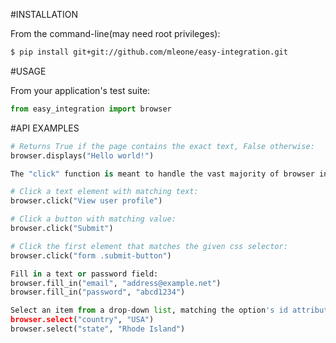 #INSTALLATION

From the command-line(may need root privileges):
````bash
$ pip install git+git://github.com/mleone/easy-integration.git
````


#USAGE

From your application's test suite:
````python
from easy_integration import browser
````

#API EXAMPLES

````python
# Returns True if the page contains the exact text, False otherwise:
browser.displays("Hello world!")

The "click" function is meant to handle the vast majority of browser interaction.

# Click a text element with matching text:
browser.click("View user profile")

# Click a button with matching value:
browser.click("Submit")

# Click the first element that matches the given css selector:
browser.click("form .submit-button")

Fill in a text or password field:
browser.fill_in("email", "address@example.net")
browser.fill_in("password", "abcd1234")

Select an item from a drop-down list, matching the option's id attribute:
browser.select("country", "USA")
browser.select("state", "Rhode Island")
````
